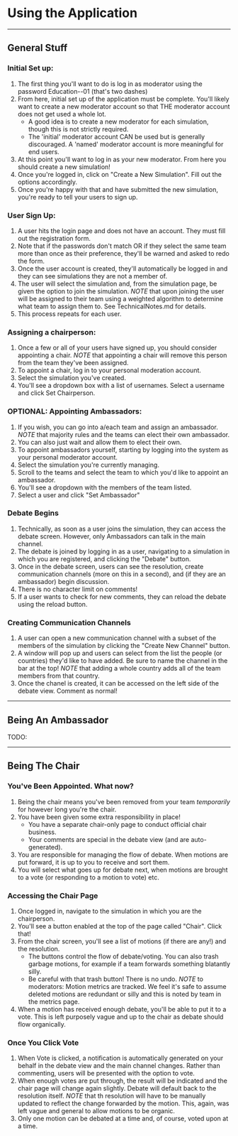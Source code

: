 # Using the Application

- - -

## General Stuff

### Initial Set up:

1. The first thing you'll want to do is log in as moderator using the password Education--01 (that's two dashes)
2. From here, initial set up of the application must be complete. You'll likely want to create a new moderator account so that THE moderator account does not get used a whole lot.
    - A good idea is to create a new moderator for each simulation, though this is not strictly required.
    - The 'initial' moderator account CAN be used but is generally discouraged. A 'named' moderator account is more meaningful for end users.
3. At this point you'll want to log in as your new moderator. From here you should create a new simulation!
4. Once you're logged in, click on "Create a New Simulation". Fill out the options accordingly.
5. Once you're happy with that and have submitted the new simulation, you're ready to tell your users to sign up.

### User Sign Up:

1. A user hits the login page and does not have an account. They must fill out the registration form.
2. Note that if the passwords don't match OR if they select the same team more than once as their preference, they'll be warned and asked to redo the form.
3. Once the user account is created, they'll automatically be logged in and they can see simulations they are not a member of.
4. The user will select the simulation and, from the simulation page, be given the option to join the simulation.
   *NOTE* that upon joining the user will be assigned to their team using a weighted algorithm to determine what team to assign them to. See TechnicalNotes.md for details.
5. This process repeats for each user.

### Assigning a chairperson:

1. Once a few or all of your users have signed up, you should consider appointing a chair.
    *NOTE* that appointing a chair will remove this person from the team they've been assigned.
2. To appoint a chair, log in to your personal moderation account.
3. Select the simulation you've created.
4. You'll see a dropdown box with a list of usernames. Select a username and click Set Chairperson.

### OPTIONAL: Appointing Ambassadors:

1. If you wish, you can go into a/each team and assign an ambassador.
    *NOTE* that majority rules and the teams can elect their own ambassador.
2. You can also just wait and allow them to elect their own.
3. To appoint ambassadors yourself, starting by logging into the system as your personal moderator account.
4. Select the simulation you're currently managing.
5. Scroll to the teams and select the team to which you'd like to appoint an ambassador.
6. You'll see a dropdown with the members of the team listed.
7. Select a user and click "Set Ambassador"

### Debate Begins

1. Technically, as soon as a user joins the simulation, they can access the debate screen. However, only Ambassadors can talk in the main channel.
2. The debate is joined by logging in as a user, navigating to a simulation in which you are registered, and clicking the "Debate" button.
3. Once in the debate screen, users can see the resolution, create communication channels (more on this in a second), and (if they are an ambassador) begin discussion.
4. There is no character limit on comments!
5. If a user wants to check for new comments, they can reload the debate using the reload button.

### Creating Communication Channels

1. A user can open a new communication channel with a subset of the members of the simulation by clicking the "Create New Channel" button.
2. A window will pop up and users can select from the list the people (or countries) they'd like to have added. Be sure to name the channel in the bar at the top!
    *NOTE* that adding a whole country adds all of the team members from that country.
3. Once the chanel is created, it can be accessed on the left side of the debate view. Comment as normal!

- - -

## Being An Ambassador

TODO:

- - -

## Being The Chair

### You've Been Appointed. What now?

1. Being the chair means you've been removed from your team _temporarily_ for however long you're the chair.
2. You have been given some extra responsibility in place!
    - You have a separate chair-only page to conduct official chair business.
    - Your comments are special in the debate view (and are auto-generated).
3. You are responsible for managing the flow of debate. When motions are put forward, it is up to you to receive and sort them.
4. You will select what goes up for debate next, when motions are brought to a vote (or responding to a motion to vote) etc.

### Accessing the Chair Page

1. Once logged in, navigate to the simulation in which you are the chairperson.
2. You'll see a button enabled at the top of the page called "Chair". Click that!
3. From the chair screen, you'll see a list of motions (if there are any!) and the resolution.
    - The buttons control the flow of debate/voting. You can also trash garbage motions, for example if a team forwards something blatantly silly.
    - Be careful with that trash button! There is no undo.
    *NOTE* to moderators: Motion metrics are tracked. We feel it's safe to assume deleted motions are redundant or silly and this is noted by team in the metrics page.
4. When a motion has received enough debate, you'll be able to put it to a vote. This is left purposely vague and up to the chair as debate should flow organically.

### Once You Click Vote

1. When Vote is clicked, a notification is automatically generated on your behalf in the debate view and the main channel changes. Rather than commenting, users will be presented with the option to vote.
2. When enough votes are put through, the result will be indicated and the chair page will change again slightly. Debate will default back to the resolution itself.
    *NOTE* that th resolution will have to be manually updated to reflect the change forwarded by the motion. This, again, was left vague and general to allow motions to be organic.
3. Only one motion can be debated at a time and, of course, voted upon at a time. 
